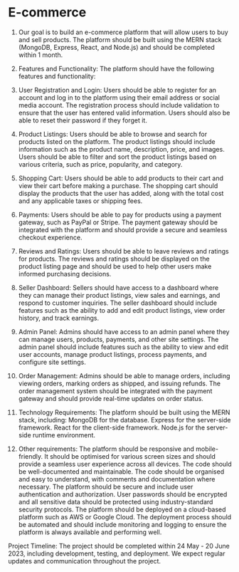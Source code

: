 # E-commerce

1. Our goal is to build an e-commerce platform that will allow users to buy and sell products. The platform should be built using the MERN stack (MongoDB, Express, React, and Node.js) and should be completed within 1 month.

1. Features and Functionality: The platform should have the following features and functionality:
1. User Registration and Login: Users should be able to register for an account and log in to the platform using their email address or social media account. The registration process should include validation to ensure that the user has entered valid information. Users should also be able to reset their password if they forget it.

1. Product Listings: Users should be able to browse and search for products listed on the platform. The product listings should include information such as the product name, description, price, and images. Users should be able to filter and sort the product listings based on various criteria, such as price, popularity, and category.

1. Shopping Cart: Users should be able to add products to their cart and view their cart before making a purchase. The shopping cart should display the products that the user has added, along with the total cost and any applicable taxes or shipping fees.

1. Payments: Users should be able to pay for products using a payment gateway, such as PayPal or Stripe. The payment gateway should be integrated with the platform and should provide a secure and seamless checkout experience.

1. Reviews and Ratings: Users should be able to leave reviews and ratings for products. The reviews and ratings should be displayed on the product listing page and should be used to help other users make informed purchasing decisions.

1. Seller Dashboard: Sellers should have access to a dashboard where they can manage their product listings, view sales and earnings, and respond to customer inquiries. The seller dashboard should include features such as the ability to add and edit product listings, view order history, and track earnings.

1. Admin Panel: Admins should have access to an admin panel where they can manage users, products, payments, and other site settings. The admin panel should include features such as the ability to view and edit user accounts, manage product listings, process payments, and configure site settings.

1. Order Management: Admins should be able to manage orders, including viewing orders, marking orders as shipped, and issuing refunds. The order management system should be integrated with the payment gateway and should provide real-time updates on order status.

1. Technology Requirements: The platform should be built using the MERN stack, including:
   MongoDB for the database.
   Express for the server-side framework.
   React for the client-side framework.
   Node.js for the server-side runtime environment.

1. Other requirements:
   The platform should be responsive and mobile-friendly. It should be optimised for various screen sizes and should provide a seamless user experience across all devices.
   The code should be well-documented and maintainable. The code should be organised and easy to understand, with comments and documentation where necessary.
   The platform should be secure and include user authentication and authorization. User passwords should be encrypted and all sensitive data should be protected using industry-standard security protocols.
   The platform should be deployed on a cloud-based platform such as AWS or Google Cloud. The deployment process should be automated and should include monitoring and logging to ensure the platform is always available and performing well.

Project Timeline: The project should be completed within 24 May - 20 June 2023, including development, testing, and deployment. We expect regular updates and communication throughout the project.
